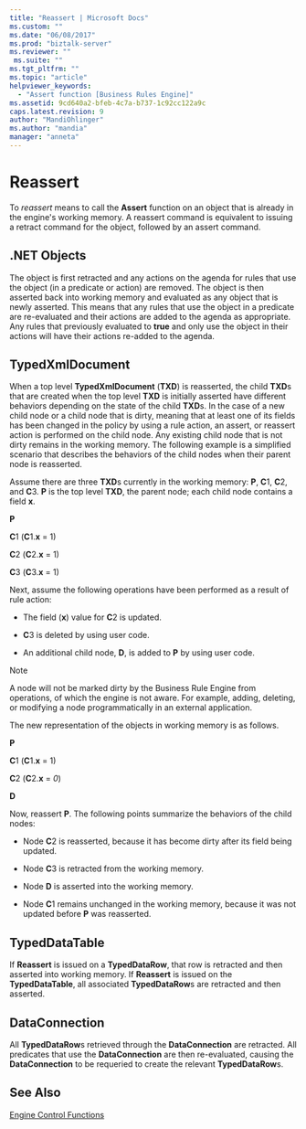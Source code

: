 ```yaml
---
title: "Reassert | Microsoft Docs"
ms.custom: ""
ms.date: "06/08/2017"
ms.prod: "biztalk-server"
ms.reviewer: ""
 ms.suite: ""
ms.tgt_pltfrm: ""
ms.topic: "article"
helpviewer_keywords: 
  - "Assert function [Business Rules Engine]"
ms.assetid: 9cd640a2-bfeb-4c7a-b737-1c92cc122a9c
caps.latest.revision: 9
author: "MandiOhlinger"
ms.author: "mandia"
manager: "anneta"
---
```

# Reassert
To *reassert* means to call the **Assert** function on an object that is already in the engine's working memory. A reassert command is equivalent to issuing a retract command for the object, followed by an assert command.  
  
## .NET Objects  
 The object is first retracted and any actions on the agenda for rules that use the object (in a predicate or action) are removed. The object is then asserted back into working memory and evaluated as any object that is newly asserted. This means that any rules that use the object in a predicate are re-evaluated and their actions are added to the agenda as appropriate. Any rules that previously evaluated to **true** and only use the object in their actions will have their actions re-added to the agenda.  
  
## TypedXmlDocument  
 When a top level **TypedXmlDocument** (**TXD**) is reasserted, the child **TXD**s that are created when the top level **TXD** is initially asserted have different behaviors depending on the state of the child **TXD**s. In the case of a new child node or a child node that is dirty, meaning that at least one of its fields has been changed in the policy by using a rule action, an assert, or reassert action is performed on the child node. Any existing child node that is not dirty remains in the working memory. The following example is a simplified scenario that describes the behaviors of the child nodes when their parent node is reasserted.  
  
 Assume there are three **TXD**s currently in the working memory: **P**, **C**1, **C**2, and **C**3. **P** is the top level **TXD**, the parent node; each child node contains a field **x**.  
  
 **P**  
  
 **C**1 (**C**1.**x** = 1)  
  
 **C**2 (**C**2.**x** = 1)  
  
 **C**3 (**C**3.**x** = 1)  
  
 Next, assume the following operations have been performed as a result of rule action:  
  
-   The field (**x**) value for **C**2 is updated.  
  
-   **C**3 is deleted by using user code.  
  
-   An additional child node, **D**, is added to **P** by using user code.  
  
> [!NOTE]
>  A node will not be marked dirty by the Business Rule Engine from operations, of which the engine is not aware. For example, adding, deleting, or modifying a node programmatically in an external application.  
  
 The new representation of the objects in working memory is as follows.  
  
 **P**  
  
 **C**1 (**C**1.**x** = 1)  
  
 **C**2 (**C**2.**x** = *0*)  
  
 **D**  
  
 Now, reassert **P**. The following points summarize the behaviors of the child nodes:  
  
-   Node **C**2 is reasserted, because it has become dirty after its field being updated.  
  
-   Node **C**3 is retracted from the working memory.  
  
-   Node **D** is asserted into the working memory.  
  
-   Node **C**1 remains unchanged in the working memory, because it was not updated before **P** was reasserted.  
  
## TypedDataTable  
 If **Reassert** is issued on a **TypedDataRow**, that row is retracted and then asserted into working memory. If **Reassert** is issued on the **TypedDataTable**, all associated **TypedDataRow**s are retracted and then asserted.  
  
## DataConnection  
 All **TypedDataRow**s retrieved through the **DataConnection** are retracted. All predicates that use the **DataConnection** are then re-evaluated, causing the **DataConnection** to be requeried to create the relevant **TypedDataRow**s.  
  
## See Also  
 [Engine Control Functions](../core/engine-control-functions.md)